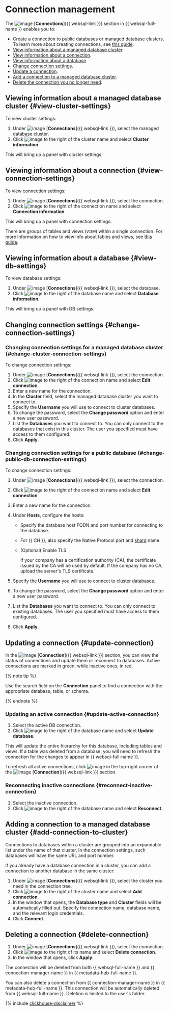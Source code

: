 # Connection management

The ![image](../../_assets/console-icons/folder-tree.svg) [**Connections**]({{ websql-link }}) section in {{ websql-full-name }} enables you to:

* Create a connection to public databases or managed database clusters. To learn more about creating connections, see [this guide](create-connection.md).
* [View information about a managed database cluster](#view-cluster-settings).
* [View information about a connection](#view-connection-settings).
* [View information about a database](#view-db-settings).
* [Change connection settings](#change-connection-settings).
* [Update a connection](#update-connection).
* [Add a connection to a managed database cluster](#add-connection-to-cluster).
* [Delete the connection you no longer need](#delete-connection).

## Viewing information about a managed database cluster {#view-cluster-settings}

To view cluster settings:

1. Under ![image](../../_assets/console-icons/folder-tree.svg) [**Connections**]({{ websql-link }}), select the managed database cluster.
1. Click ![image](../../_assets/console-icons/ellipsis.svg) to the right of the cluster name and select **Cluster information**.

This will bring up a panel with cluster settings.

## Viewing information about a connection {#view-connection-settings}

To view connection settings:

1. Under ![image](../../_assets/console-icons/folder-tree.svg) [**Connections**]({{ websql-link }}), select the connection.
1. Click ![image](../../_assets/console-icons/ellipsis.svg) to the right of the connection name and select **Connection information**.

This will bring up a panel with connection settings.

There are groups of tables and views (`VIEW`) within a single connection. For more information on how to view info about tables and views, see [this guide](view-db-objects-info.md).

## Viewing information about a database {#view-db-settings}

To view database settings:

1. Under ![image](../../_assets/console-icons/folder-tree.svg) [**Connections**]({{ websql-link }}), select the database.
1. Click ![image](../../_assets/console-icons/ellipsis.svg) to the right of the database name and select **Database information**.

This will bring up a panel with DB settings.

## Changing connection settings {#change-connection-settings}

### Changing connection settings for a managed database cluster {#change-cluster-connection-settings}

To change connection settings:

1. Under ![image](../../_assets/console-icons/folder-tree.svg) [**Connections**]({{ websql-link }}), select the connection.
1. Click ![image](../../_assets/console-icons/ellipsis.svg) to the right of the connection name and select **Edit connection**.
1. Enter a new name for the connection.
1. In the **Cluster** field, select the managed database cluster you want to connect to.
1. Specify the **Username** you will use to connect to cluster databases.
1. To change the password, select the **Change password** option and enter a new user password.
1. List the **Databases** you want to connect to. You can only connect to the databases that exist in this cluster. The user you specified must have access to them configured.
1. Click **Apply**.

### Changing connection settings for a public database {#change-public-db-connection-settings}

To change connection settings:

1. Under ![image](../../_assets/console-icons/folder-tree.svg) [**Connections**]({{ websql-link }}), select the connection.
1. Click ![image](../../_assets/console-icons/ellipsis.svg) to the right of the connection name and select **Edit connection**.
1. Enter a new name for the connection.
1. Under **Hosts**, configure the hosts:
   * Specify the database host FQDN and port number for connecting to the database.
   * For {{ CH }}, also specify the Native Protocol port and [shard](../../managed-clickhouse/operations/shards.md#list-shards) name.
   * (Optional) Enable TLS.

      If your company has a certification authority (CA), the certificate issued by the CA will be used by default. If the company has no CA, upload the server's TLS certificate.

1. Specify the **Username** you will use to connect to cluster databases.
1. To change the password, select the **Change password** option and enter a new user password.
1. List the **Databases** you want to connect to. You can only connect to existing databases. The user you specified must have access to them configured.
1. Click **Apply**.

## Updating a connection {#update-connection}

In the ![image](../../_assets/console-icons/folder-tree.svg) [**Connection**]({{ websql-link }}) section, you can view the status of connections and update them or reconnect to databases. Active connections are marked in green, while inactive ones, in red.

{% note tip %}

Use the search field on the **Connection** panel to find a connection with the appropriate database, table, or schema.

{% endnote %}

### Updating an active connection {#update-active-connection}

1. Select the active DB connection.
1. Click ![image](../../_assets/console-icons/ellipsis.svg) to the right of the database name and select **Update database**.

This will update the entire hierarchy for this database, including tables and views. If a table was deleted from a database, you will need to refresh the connection for the changes to appear in {{ websql-full-name }}.

To refresh all active connections, click ![image](../../_assets/console-icons/arrows-rotate-right.svg) in the top-right corner of the ![image](../../_assets/console-icons/folder-tree.svg) [**Connection**]({{ websql-link }}) section.

### Reconnecting inactive connections {#reconnect-inactive-connection}

1. Select the inactive connection.
1. Click ![image](../../_assets/console-icons/ellipsis.svg) to the right of the database name and select **Reconnect**.

## Adding a connection to a managed database cluster {#add-connection-to-cluster}

Connections to databases within a cluster are grouped into an expandable list under the name of that cluster. In the connection settings, such databases will have the same URL and port number.

If you already have a database connection in a cluster, you can add a connection to another database in the same cluster:

1. Under ![image](../../_assets/console-icons/folder-tree.svg) [**Connections**]({{ websql-link }}), select the cluster you need in the connection tree.
1. Click ![image](../../_assets/console-icons/ellipsis.svg) to the right of the cluster name and select **Add connection**.
1. In the window that opens, the **Database type** and **Cluster** fields will be automatically filled out. Specify the connection name, database name, and the relevant login credentials.
1. Click **Connect**.

## Deleting a connection {#delete-connection}

1. Under ![image](../../_assets/console-icons/folder-tree.svg) [**Connections**]({{ websql-link }}), select the connection.
1. Click ![image](../../_assets/console-icons/ellipsis.svg) to the right of its name and select **Delete connection**.
1. In the window that opens, click **Apply**.

The connection will be deleted from both {{ websql-full-name }} and {{ connection-manager-name }} in {{ metadata-hub-full-name }}.

You can also delete a connection from {{ connection-manager-name }} in {{ metadata-hub-full-name }}. This connection will be automatically deleted from {{ websql-full-name }}. Deletion is limited to the user's folder.

{% include [clickhouse-disclaimer](../../_includes/clickhouse-disclaimer.md) %}
